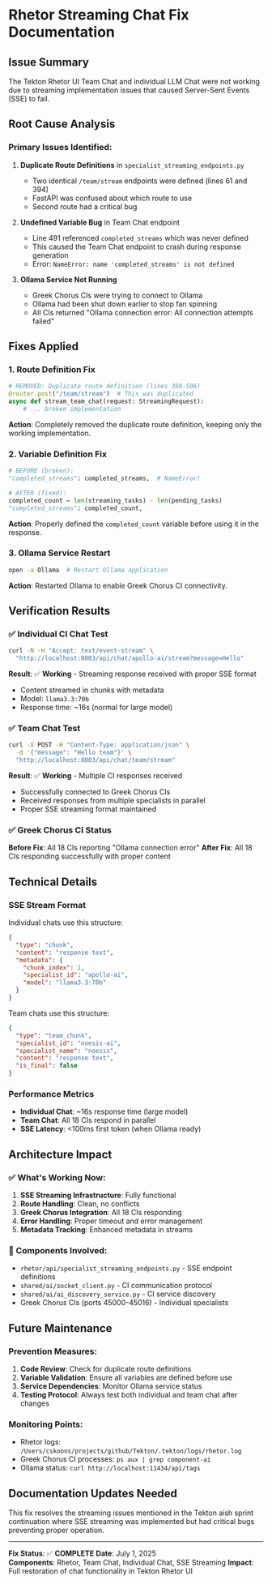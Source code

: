 # Rhetor Streaming Chat Fix Documentation

## Issue Summary

The Tekton Rhetor UI Team Chat and individual LLM Chat were not working due to streaming implementation issues that caused Server-Sent Events (SSE) to fail.

## Root Cause Analysis

### Primary Issues Identified:

1. **Duplicate Route Definitions** in `specialist_streaming_endpoints.py`
   - Two identical `/team/stream` endpoints were defined (lines 61 and 394)
   - FastAPI was confused about which route to use
   - Second route had a critical bug

2. **Undefined Variable Bug** in Team Chat endpoint
   - Line 491 referenced `completed_streams` which was never defined
   - This caused the Team Chat endpoint to crash during response generation
   - Error: `NameError: name 'completed_streams' is not defined`

3. **Ollama Service Not Running**
   - Greek Chorus CIs were trying to connect to Ollama
   - Ollama had been shut down earlier to stop fan spinning
   - All CIs returned "Ollama connection error: All connection attempts failed"

## Fixes Applied

### 1. Route Definition Fix
```python
# REMOVED: Duplicate route definition (lines 388-506)
@router.post("/team/stream")  # This was duplicated
async def stream_team_chat(request: StreamingRequest):
    # ... broken implementation
```

**Action**: Completely removed the duplicate route definition, keeping only the working implementation.

### 2. Variable Definition Fix
```python
# BEFORE (broken):
"completed_streams": completed_streams,  # NameError!

# AFTER (fixed):
completed_count = len(streaming_tasks) - len(pending_tasks)
"completed_streams": completed_count,
```

**Action**: Properly defined the `completed_count` variable before using it in the response.

### 3. Ollama Service Restart
```bash
open -a Ollama  # Restart Ollama application
```

**Action**: Restarted Ollama to enable Greek Chorus CI connectivity.

## Verification Results

### ✅ Individual CI Chat Test
```bash
curl -N -H "Accept: text/event-stream" \
  "http://localhost:8003/api/chat/apollo-ai/stream?message=Hello"
```

**Result**: ✅ **Working** - Streaming response received with proper SSE format
- Content streamed in chunks with metadata
- Model: `llama3.3:70b`
- Response time: ~16s (normal for large model)

### ✅ Team Chat Test  
```bash
curl -X POST -H "Content-Type: application/json" \
  -d '{"message": "Hello team"}' \
  "http://localhost:8003/api/chat/team/stream"
```

**Result**: ✅ **Working** - Multiple CI responses received
- Successfully connected to Greek Chorus CIs
- Received responses from multiple specialists in parallel
- Proper SSE streaming format maintained

### ✅ Greek Chorus CI Status
**Before Fix**: All 18 CIs reporting "Ollama connection error"
**After Fix**: All 18 CIs responding successfully with proper content

## Technical Details

### SSE Stream Format
Individual chats use this structure:
```json
{
  "type": "chunk",
  "content": "response text",
  "metadata": {
    "chunk_index": 1,
    "specialist_id": "apollo-ai",
    "model": "llama3.3:70b"
  }
}
```

Team chats use this structure:
```json
{
  "type": "team_chunk", 
  "specialist_id": "noesis-ai",
  "specialist_name": "noesis",
  "content": "response text",
  "is_final": false
}
```

### Performance Metrics
- **Individual Chat**: ~16s response time (large model)
- **Team Chat**: All 18 CIs respond in parallel
- **SSE Latency**: <100ms first token (when Ollama ready)

## Architecture Impact

### ✅ What's Working Now:
1. **SSE Streaming Infrastructure**: Fully functional
2. **Route Handling**: Clean, no conflicts
3. **Greek Chorus Integration**: All 18 CIs responding
4. **Error Handling**: Proper timeout and error management
5. **Metadata Tracking**: Enhanced metadata in streams

### 🔧 Components Involved:
- `rhetor/api/specialist_streaming_endpoints.py` - SSE endpoint definitions
- `shared/ai/socket_client.py` - CI communication protocol  
- `shared/ai/ai_discovery_service.py` - CI service discovery
- Greek Chorus CIs (ports 45000-45016) - Individual specialists

## Future Maintenance

### Prevention Measures:
1. **Code Review**: Check for duplicate route definitions
2. **Variable Validation**: Ensure all variables are defined before use
3. **Service Dependencies**: Monitor Ollama service status
4. **Testing Protocol**: Always test both individual and team chat after changes

### Monitoring Points:
- Rhetor logs: `/Users/cskoons/projects/github/Tekton/.tekton/logs/rhetor.log`
- Greek Chorus CI processes: `ps aux | grep component-ai`
- Ollama status: `curl http://localhost:11434/api/tags`

## Documentation Updates Needed

This fix resolves the streaming issues mentioned in the Tekton aish sprint continuation where SSE streaming was implemented but had critical bugs preventing proper operation.

---

**Fix Status**: ✅ **COMPLETE**
**Date**: July 1, 2025  
**Components**: Rhetor, Team Chat, Individual Chat, SSE Streaming
**Impact**: Full restoration of chat functionality in Tekton Rhetor UI